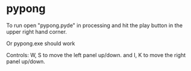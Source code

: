 # pypong
To run open "pypong.pyde" in processing and hit the play button in the upper right hand corner.

Or pypong.exe should work

Controls: W, S to move the left panel up/down. and I, K to move the right panel up/down.
